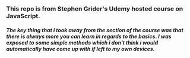 ### This repo is from Stephen Grider's Udemy hosted course on JavaScript. 

##### The key thing that i took away from the section of the course was that there is always more you can learn in regards to the basics. I was exposed to some simple methods which i don't think i would automatically have come up with if left to my own devices. 